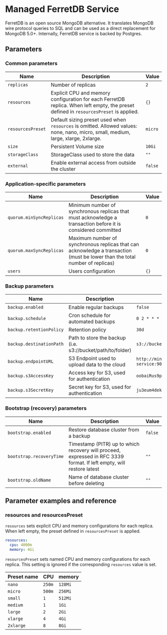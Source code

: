 # Managed FerretDB Service

FerretDB is an open source MongoDB alternative.
It translates MongoDB wire protocol queries to SQL and can be used as a direct replacement for MongoDB 5.0+.
Internally, FerretDB service is backed by Postgres.

## Parameters

### Common parameters

| Name              | Description                                                                                                                           | Value   |
| ----------------- | ------------------------------------------------------------------------------------------------------------------------------------- | ------- |
| `replicas`        | Number of replicas                                                                                                                    | `2`     |
| `resources`       | Explicit CPU and memory configuration for each FerretDB replica. When left empty, the preset defined in `resourcesPreset` is applied. | `{}`    |
| `resourcesPreset` | Default sizing preset used when `resources` is omitted. Allowed values: none, nano, micro, small, medium, large, xlarge, 2xlarge.     | `micro` |
| `size`            | Persistent Volume size                                                                                                                | `10Gi`  |
| `storageClass`    | StorageClass used to store the data                                                                                                   | `""`    |
| `external`        | Enable external access from outside the cluster                                                                                       | `false` |

### Application-specific parameters

| Name                     | Description                                                                                                                 | Value |
| ------------------------ | --------------------------------------------------------------------------------------------------------------------------- | ----- |
| `quorum.minSyncReplicas` | Minimum number of synchronous replicas that must acknowledge a transaction before it is considered committed                | `0`   |
| `quorum.maxSyncReplicas` | Maximum number of synchronous replicas that can acknowledge a transaction (must be lower than the total number of replicas) | `0`   |
| `users`                  | Users configuration                                                                                                         | `{}`  |

### Backup parameters

| Name                     | Description                                                | Value                               |
| ------------------------ | ---------------------------------------------------------- | ----------------------------------- |
| `backup.enabled`         | Enable regular backups                                     | `false`                             |
| `backup.schedule`        | Cron schedule for automated backups                        | `0 2 * * * *`                       |
| `backup.retentionPolicy` | Retention policy                                           | `30d`                               |
| `backup.destinationPath` | Path to store the backup (i.e. s3://bucket/path/to/folder) | `s3://bucket/path/to/folder/`       |
| `backup.endpointURL`     | S3 Endpoint used to upload data to the cloud               | `http://minio-gateway-service:9000` |
| `backup.s3AccessKey`     | Access key for S3, used for authentication                 | `oobaiRus9pah8PhohL1ThaeTa4UVa7gu`  |
| `backup.s3SecretKey`     | Secret key for S3, used for authentication                 | `ju3eum4dekeich9ahM1te8waeGai0oog`  |

### Bootstrap (recovery) parameters

| Name                     | Description                                                                                                          | Value   |
| ------------------------ | -------------------------------------------------------------------------------------------------------------------- | ------- |
| `bootstrap.enabled`      | Restore database cluster from a backup                                                                               | `false` |
| `bootstrap.recoveryTime` | Timestamp (PITR) up to which recovery will proceed, expressed in RFC 3339 format. If left empty, will restore latest | `""`    |
| `bootstrap.oldName`      | Name of database cluster before deleting                                                                             | `""`    |

## Parameter examples and reference

### resources and resourcesPreset

`resources` sets explicit CPU and memory configurations for each replica.
When left empty, the preset defined in `resourcesPreset` is applied.

```yaml
resources:
  cpu: 4000m
  memory: 4Gi
```

`resourcesPreset` sets named CPU and memory configurations for each replica.
This setting is ignored if the corresponding `resources` value is set.

| Preset name | CPU    | memory  |
|-------------|--------|---------|
| `nano`      | `250m` | `128Mi` |
| `micro`     | `500m` | `256Mi` |
| `small`     | `1`    | `512Mi` |
| `medium`    | `1`    | `1Gi`   |
| `large`     | `2`    | `2Gi`   |
| `xlarge`    | `4`    | `4Gi`   |
| `2xlarge`   | `8`    | `8Gi`   |
